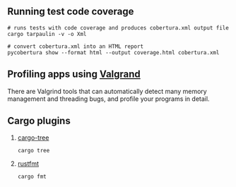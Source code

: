 ## Running test code coverage

```
# runs tests with code coverage and produces cobertura.xml output file
cargo tarpaulin -v -o Xml

# convert cobertura.xml into an HTML report
pycobertura show --format html --output coverage.html cobertura.xml
```

## Profiling apps using [Valgrand](http://valgrind.org/)
There are Valgrind tools that can automatically detect many memory management and threading bugs, and profile your programs in detail.

## Cargo plugins

1. [cargo-tree](https://github.com/sfackler/cargo-tree)
    ```
    cargo tree
    ```
2. [rustfmt](https://github.com/rust-lang-nursery/rustfmt)
    ```
    cargo fmt
    ```